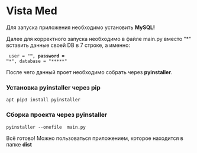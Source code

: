 # Vista Med
Для запуска приложения необходимо установить <b>MySQL!</b>

Далее для корректного запуска необходимо в файле main.py вместо "*" вставить данные своей DB в 7 строке, а именно: 

<code> user = "******", password = "*******", database = "*****" </code>

После чего данный проет необходимо собрать через <b>pyinstaller</b>.
<h3>Установка pyinstaller через pip</h3>
<code>apt pip3 install pyinstaller</code>
<h3>Сборка проекта через pyinstaller</h3>
<code>pyinstaller --onefile  main.py</code>

Всё готово! Можно пользоваться приложением, которое находится в папке <b>dist</b>
